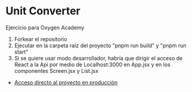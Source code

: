 # Unit Converter

Ejercicio para Oxygen Academy

1) Forkear el repositorio
2) Ejecutar en la carpeta raíz del proyecto "pnpm run build" y "pnpm run start"
3) Si se quiere usar modo desarrollador, habría que dirigir el acceso de React a la Api por medio de Localhost:3000 en App.jsx y en los componentes Screen.jsx y List.jsx

- [Acceso directo al proyecto en producción](https://unitconversor.onrender.com/)
